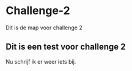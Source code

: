 # Challenge-2
 Dit is de map voor challenge 2

 ## Dit is een test voor challenge 2
 Nu schrijf ik er weer iets bij.
